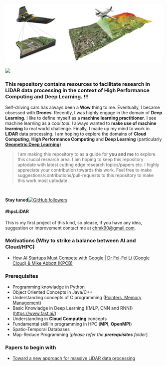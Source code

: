 
![](images/cover.jpg)

![](https://img.shields.io/badge/Uploaded-1%25-green.svg)  


### This repository contains resources to facilitate research in LiDAR data processing in the context of High Performance Computing and Deep Learning. !!!

Self-driving cars has always been a **Wow** thing to me. Eventually, I became obsessed with **Drones**. Recently, I was highly engage in the domain of **Deep Learning**. I like to define myself as a **machine learning practitioner**. I see machine learning as a *cool tool*. I always wanted to **make use of machine learning** to real world challenge. Finally, I made up my mind to work in **LiDAR** data processing. I am hoping to explore the domains of **Cloud Computing**, **High Performance Computing** and **Deep Learning** (particularly [**Geometric Deep Learning**](http://geometricdeeplearning.com/))

> I am making this repository to as a guide for **you and me** to explore this crucial research area. I am hoping to keep this repository uptodate with latest cutting edge research topics/papers etc. I highly appreciate your contribution towards this work. Feel free to make suggestions/contributions/pull-requests to this repository to make this work most uptodate. 


<br>

**Stay tuned**[![GitHub followers](https://img.shields.io/github/followers/espadrine.svg?style=social&label=Follow)](https://github.com/0xchamin)
#### #hpcLiDAR

This is my first project of this kind, so please, if you have any idea, suggestion or improvement contact me at chmk90@gmail.com.

<!--
To learn Deep Learning, Computer Vision or Natural Language Processing [check my 1-Year-ML-Journey](https://github.com/andri27-ts/1-Year-ML-Journey)

-->

### Motivations (Why to strike a balance between AI and Cloud/HPC)
* [How AI Startups Must Compete with Google | Dr Fei-Fei Li (Google Cloud) & Mike Abbott (KPCB)](https://www.youtube.com/watch?v=Mu3scWZvZKo)

### Prerequisites 
* Programming knowladge in Python
* Object Oriented Concepts in Java/C++
* Understanding concepts of C programming ([Pointers, Memory Management](https://www.youtube.com/playlist?list=PL2_aWCzGMAwLZp6LMUKI3cc7pgGsasm2_))
* Basic Knowladge in Deep Learning ([MLP, CNN and RNN])(https://www.fast.ai/)
* Understanding in **Cloud Computing** concepts
* Fundamental skill in programming in HPC (**MPI**, **OpenMPI**)
* Spatio-Temporal Databases
* Map-Reduce Programming
[*please refer the **prerequisites** folder*]

### Papers to begin with
* [Toward a new approach for massive LiDAR data processing](https://arxiv.org/ftp/arxiv/papers/1704/1704.03527.pdf)
<!--
## Index
 - **[Week 1 - Introduction](https://github.com/andri27-ts/60_Days_RL_Challenge#week-1---introduction)**
 - **[Week 2 - RL Basics](https://github.com/andri27-ts/60_Days_RL_Challenge#week-2---rl-basics-mdp-dynamic-programming-and-model-free-control)**
 - **[Week 3 - Value Function Approximation and DQN](https://github.com/andri27-ts/60_Days_RL_Challenge#week-3---value-function-approximation-and-dqn)**
 - **[Week 4 - Policy gradient methods and A2C](https://github.com/andri27-ts/60_Days_RL_Challenge#week-4---policy-gradient-methods-and-a2c)**
 - **[Week 5 - Advanced Policy Gradients - TRPO & PPO](https://github.com/andri27-ts/60_Days_RL_Challenge#week-5---advanced-policy-gradients---trpo--ppo)**
 - **[Week 6 - Evolution Strategies and Genetic Algorithms](https://github.com/andri27-ts/60_Days_RL_Challenge#week-6---evolution-strategies-and-genetic-algorithms)**
 - **[Week 7 - Model-Based reinforcement learning](https://github.com/andri27-ts/60_Days_RL_Challenge#week-7---model-based-reinforcement-learning)**
 - **[Week 8 - Advanced Concepts and Project Of Your Choice](https://github.com/andri27-ts/60_Days_RL_Challenge/blob/master/README.md#week-8---advanced-concepts-and-project-of-your-choice)**
 - **[Last 4 days - Review + Sharing](https://github.com/andri27-ts/60_Days_RL_Challenge/blob/master/README.md#last-4-days---review--sharing)**
 - **[Best resources](https://github.com/andri27-ts/60_Days_RL_Challenge#best-resources)**
 - **[Additional resources](https://github.com/andri27-ts/60_Days_RL_Challenge#additional-resources)**

<br>
<!--
## Week 1 - Introduction

- **[An introduction to Reinforcement Learning](https://www.youtube.com/watch?v=JgvyzIkgxF0) by Arxiv Insights**
- **[Introduction and course overview](https://www.youtube.com/watch?v=Q4kF8sfggoI&index=1&list=PLkFD6_40KJIznC9CDbVTjAF2oyt8_VAe3) - CS294 by Levine**
- **[Deep Reinforcement Learning: Pong from Pixels](http://karpathy.github.io/2016/05/31/rl/) by Karpathy**
<!--
---
<!--
#### Suggested
<!--
- Great introductory paper: [Deep Reinforcement Learning: An Overview](https://www.groundai.com/project/deep-reinforcement-learning-an-overview/)
- Start coding: [From Scratch: AI Balancing Act in 50 Lines of Python](https://towardsdatascience.com/from-scratch-ai-balancing-act-in-50-lines-of-python-7ea67ef717)
<!--
<br>
<!--
## Week 2 - RL Basics: *MDP, Dynamic Programming and Model-Free Control*
<!--
> Those who cannot remember the past are condemned to repeat it - **George Santayana**

<!--
This week, we will learn about the basic blocks of reinforcement learning, starting from the definition of the problem all the way through the estimation and optimization of the functions that are used to express the quality of a policy or state.
<!--
----
<!--
### Theoretical material
<!--
* **[Markov Decision Process](https://www.youtube.com/watch?v=lfHX2hHRMVQ&list=PLzuuYNsE1EZAXYR4FJ75jcJseBmo4KQ9-&index=2)** RL by David Silver
  * Markov Processes
  * Markov Decision Processes
<!--
- **[Planning by Dynamic Programming](https://www.youtube.com/watch?v=Nd1-UUMVfz4&list=PLzuuYNsE1EZAXYR4FJ75jcJseBmo4KQ9-&index=3)**  RL by David Silver
  * Policy iteration
  * Value iteration
<!--
* **[Model-Free Prediction](https://www.youtube.com/watch?v=PnHCvfgC_ZA&index=4&list=PLzuuYNsE1EZAXYR4FJ75jcJseBmo4KQ9-)**  RL by David Silver
  * Monte Carlo Learning
  * Temporal Difference Learning
  * TD(λ)
<!--
- **[Model-Free Control](https://www.youtube.com/watch?v=0g4j2k_Ggc4&list=PLzuuYNsE1EZAXYR4FJ75jcJseBmo4KQ9-&index=5)**  RL by David Silver
  * Ɛ-greedy policy iteration
  * GLIE Monte Carlo Search
  * SARSA
  * Importance Sampling
<!--
----
<!--
### Project of the Week
<!--
[Q-learning applied to FrozenLake](Week2/frozenlake_Qlearning.ipynb). For exercise, you can solve the game using SARSA or implement Q-learning by yourself. In the former case, only few changes are needed.
<!--
----

#### Papers to read
- :books: Read chapters 3,4,5,6,7 of [Reinforcement Learning An Introduction - Sutton, Barto](https://web.stanford.edu/class/psych209/Readings/SuttonBartoIPRLBook2ndEd.pdf)
- :tv: [Value functions introduction](https://www.youtube.com/watch?v=k1vNh4rNYec&index=6&list=PLkFD6_40KJIznC9CDbVTjAF2oyt8_VAe3) - DRL UC Berkley by Sergey Levine

<br>

## Week 3 - Value Function Approximation and DQN

This week we'll learn more advanced concepts and apply deep neural network to Q-learning algorithms.

----

### Theoretical material

#### Lectures
- **[Value functions approximation](https://www.youtube.com/watch?v=UoPei5o4fps&list=PLqYmG7hTraZDM-OYHWgPebj2MfCFzFObQ&index=6) - RL by David Silver**
  - Differentiable function approximators
  - Incremental methods
  - Batch methods (DQN)

* **[Advanced Q-learning algorithms](https://www.youtube.com/watch?v=nZXC5OdDfs4&list=PLkFD6_40KJIznC9CDbVTjAF2oyt8_VAe3&index=7) - DRL UC Berkley by Sergey Levine**
  - Replay Buffer
  - Double Q-learning
  - Continous actions (NAF,DDPG)
  - Pratical tips


#### Papers

##### Must Read
 - [Playing Atari with Deep Reinforcement Learning](https://arxiv.org/pdf/1312.5602.pdf) - 2013
 - [Human-level control through deep reinforcement learning](https://storage.googleapis.com/deepmind-media/dqn/DQNNaturePaper.pdf) - 2015
 - [Rainbow: Combining Improvements in Deep Reinforcement Learning](https://arxiv.org/pdf/1710.02298.pdf) - 2017

##### Extensions of DQN
 - [Deep Reinforcement Learning with Double Q-learning](https://arxiv.org/pdf/1509.06461.pdf) - 2015
 - [Prioritized Experience Replay](https://arxiv.org/pdf/1511.05952.pdf) - 2015
 - [Dueling Network Architectures for Deep Reinforcement Learning](http://proceedings.mlr.press/v48/wangf16.pdf) - 2016
 - [Noisy networks for exploration](https://arxiv.org/pdf/1706.10295.pdf) - 2017
 - [Distributional Reinforcement Learning with Quantile Regression](https://arxiv.org/pdf/1710.10044.pdf) - 2017

----

### Project of the Week

[**DQN and some variants applied to Pong**](Week3)

This week the goal is to develop a DQN algorithm to play an Atari game. To make it more interesting I developed three extensions of DQN: **Double Q-learning**, **Multi-step learning**, **Dueling networks** and **Noisy Nets**. Play with them, and if you feel confident, you can implement Prioritized replay, Dueling networks or Distributional RL. To know more about these improvements read the papers!

-----

#### Suggested
  - :tv: [Deep Reinforcement Learning in the Enterprise: Bridging the Gap from Games to Industry](https://www.youtube.com/watch?v=GOsUHlr4DKE)

<br>

## Week 4 - Policy gradient methods and A2C

Week 4 introduce Policy Gradient methods, a class of algorithms that optimize directly the policy. Also, you'll learn about Actor-Critic algorithms. These algorithms combine both policy gradient (the actor) and value function (the critic).

----

### Theoretical material

#### Lectures

* **[Policy gradient Methods](https://www.youtube.com/watch?v=KHZVXao4qXs&list=PLqYmG7hTraZDM-OYHWgPebj2MfCFzFObQ&index=7) - RL by David Silver**
  - Finite Difference Policy Gradient
  - Monte-Carlo Policy Gradient
  - Actor-Critic Policy Gradient

- **[Policy gradient intro](https://www.youtube.com/watch?v=XGmd3wcyDg8&t=0s&list=PLkFD6_40KJIxJMR-j5A1mkxK26gh_qg37&index=3) - CS294-112 by Sergey Levine (RECAP, optional)**
  - Policy Gradient (REINFORCE and Vanilla PG)
  - Variance reduction

* **[Actor-Critic](https://www.youtube.com/watch?v=Tol_jw5hWnI&list=PLkFD6_40KJIxJMR-j5A1mkxK26gh_qg37&index=4) - CS294-112 by Sergey Levine (More in depth)**
  - Actor-Critic
  - Discout factor
  - Actor-Critic algorithm design (batch mode or online)
  - state-dependent baseline

#### Papers

- [Policy Gradient methods for reinforcement learning with function approximation](https://papers.nips.cc/paper/1713-policy-gradient-methods-for-reinforcement-learning-with-function-approximation.pdf)
- [Asynchronous Methods for Deep Reinforcement Learning](https://arxiv.org/pdf/1602.01783.pdf)

---

### Project of the Week

[**Vanilla PG and A2C**](Week4)
The exercise of this week is to implement a policy gradient method or a more sophisticated actor-critic. In the repository you can find an implemented version of PG and A2C. Pay attention that A2C give me strange result. You can try to make it works or implement an [asynchronous version of A2C (A3C)](https://arxiv.org/pdf/1602.01783.pdf).

---

#### Suggested
  - :books: [Intuitive RL: Intro to Advantage-Actor-Critic (A2C)](https://hackernoon.com/intuitive-rl-intro-to-advantage-actor-critic-a2c-4ff545978752)
  - :books: [Asynchronous Actor-Critic Agents (A3C)](https://medium.com/emergent-future/simple-reinforcement-learning-with-tensorflow-part-8-asynchronous-actor-critic-agents-a3c-c88f72a5e9f2)

<br>

## Week 5 - Advanced Policy Gradients - TRPO & PPO

This week is about advanced policy gradient methods that improve the stability and the convergence of the "Vanilla" policy gradient methods. You'll learn and implement PPO, a RL algorithm developed by OpenAI and adopted in [OpenAI Five](https://blog.openai.com/openai-five/).

----

### Theoretical material

#### Lectures

- **[Advanced policy gradients](https://www.youtube.com/watch?v=ycCtmp4hcUs&t=0s&list=PLkFD6_40KJIznC9CDbVTjAF2oyt8_VAe3&index=15) - CS294-112 by Sergey Levine**
  - Problems with "Vanilla" Policy Gradient Methods
  - Policy Performance Bounds
  - Monotonic Improvement Theory
  - Algorithms: NPO, TRPO, PPO

* **[Natural Policy Gradients, TRPO, PPO](https://www.youtube.com/watch?v=xvRrgxcpaHY) - John Schulman, Berkey DRL Bootcamp - (RECAP, optional)**
  * Limitations of "Vanilla" Policy Gradient Methods
  * Natural Policy Gradient
  * Trust Region Policy Optimization, TRPO
  * Proximal Policy Optimization, PPO

#### Papers

- [Trust Region Policy Optimization](https://arxiv.org/pdf/1502.05477.pdf) - 2015
- [Proximal Policy Optimization Algorithms](https://arxiv.org/pdf/1707.06347.pdf) - 2017

---

### Project of the Week

This week, you have to implement PPO or TRPO. I suggest PPO given its simplicity (compared to TRPO). In the project folder [**Week5**](Week5) you can find an implementation of [**PPO that learn to play BipedalWalker**](Week5).
Furthermore, in the folder you can find other resources that will help you in the development of the project. Have fun!

To learn more about PPO read the [paper](https://arxiv.org/pdf/1707.06347.pdf) and take a look at the [Arxiv Insights's video](https://www.youtube.com/watch?v=5P7I-xPq8u8)

NB: the hyperparameters of the PPO implementation I released, can be tuned to improve the convergence.

---

#### Suggested
  - :books: To better understand PPO and TRPO: [The Pursuit of (Robotic) Happiness](https://towardsdatascience.com/the-pursuit-of-robotic-happiness-how-trpo-and-ppo-stabilize-policy-gradient-methods-545784094e3b)
  - :tv: [Nuts and Bolts of Deep RL](https://www.youtube.com/watch?v=8EcdaCk9KaQ&)
  - :books: PPO best practice: [Training with Proximal Policy Optimization](https://github.com/Unity-Technologies/ml-agents/blob/master/docs/Training-PPO.md)
  - :tv: [Explanation of the PPO algorithm by Arxiv Insights](https://www.youtube.com/watch?v=5P7I-xPq8u8)

<br>

## Week 6 - Evolution Strategies and Genetic Algorithms

In the last year, Evolution strategies (ES) and Genetic Algorithms (GA) has been shown to achieve comparable results to RL methods. They are derivate-free black-box algorithms that require more data than RL to learn but are able to scale up across thousands of CPUs. This week we'll look at this black-box algorithms.

----

### Material

- **Evolution Strategies**
  - [Intro to ES: A Visual Guide to Evolution Strategies](http://blog.otoro.net/2017/10/29/visual-evolution-strategies/)
  - [ES for RL: Evolving Stable Strategies](http://blog.otoro.net/2017/11/12/evolving-stable-strategies/)
  - [Derivative-free Methods - Lecture](https://www.youtube.com/watch?v=SQtOI9jsrJ0&feature=youtu.be)
  - [Evolution Strategies (paper discussion)](https://blog.openai.com/evolution-strategies/)
- **Genetic Algorithms**
  - [Introduction to Genetic Algorithms — Including Example Code](https://towardsdatascience.com/introduction-to-genetic-algorithms-including-example-code-e396e98d8bf3)


#### Papers

 - [Deep Neuroevolution: Genetic Algorithms are a Competitive Alternative for Training Deep Neural Networks for Reinforcement Learning](https://arxiv.org/pdf/1712.06567.pdf)
 - [Evolution Strategies as a Scalable Alternative to Reinforcement Learning](https://arxiv.org/pdf/1703.03864.pdf)

---

### Project of the Week
The project is to implement a ES or GA.
In the [**Week6 repository**](Week6) you can find a basic implementation of the paper [Evolution Strategies as a
Scalable Alternative to Reinforcement Learning](https://arxiv.org/pdf/1703.03864.pdf) to solve LunarLanderContinuous. You can modify it to play more difficult environments or add your ideas.

<br>

## Week 7 - Model-Based reinforcement learning

The algorithms studied up to now are model-free, meaning that they only choose the better action given a state. These algorithms achieve very good performance but require a lot of training data. Instead, model-based algorithms, learn the environment and plan the next actions accordingly to the model learned. These methods are more sample efficient than model-free but overall achieve worst performance. In this week you'll learn the theory behind these methods and implement one of the last algorithms.

----

### Material

- **Model-Based RL by Davide Silver (Deepmind) (concise version)**
  - [Integrating Learning and Planning](https://www.youtube.com/watch?v=ItMutbeOHtc&index=8&list=PLqYmG7hTraZDM-OYHWgPebj2MfCFzFObQ)
    - Model-Based RL Overview
    - Integrated architectures
    - Simulation-Based search
- **Model-Based RL by Sergey Levine (Berkley) (in depth version)**
  - [Learning dynamical systems from data](https://www.youtube.com/watch?v=yap_g0d7iBQ&index=9&list=PLkFD6_40KJIznC9CDbVTjAF2oyt8_VAe3)
    - Overview of model-based RL
    - Global and local models
    - Learning with local models and trust regions
  - [Learning policies by imitating optimal controllers](https://www.youtube.com/watch?v=AwdauFLan7M&list=PLkFD6_40KJIznC9CDbVTjAF2oyt8_VAe3&index=10)
    - Backpropagation into a policy with learned models
    - Guided policy search algorithm
    - Imitating optimal control with DAgger
  - [Advanced model learning and images](https://www.youtube.com/watch?v=vRkIwM4GktE&index=11&list=PLkFD6_40KJIznC9CDbVTjAF2oyt8_VAe3)
    - Models in latent space
    - Models directly in image space
    - Inverse models


#### Papers

 - [Imagination-Augmented Agents for Deep Reinforcement Learning - 2017](https://arxiv.org/pdf/1707.06203.pdf)
 - [Reinforcement learning with unsupervised auxiliary tasks - 2016](https://arxiv.org/pdf/1611.05397.pdf)
 - [Neural Network Dynamics for Model-Based Deep Reinforcement Learning with Model-Free Fine-Tuning - 2018](https://arxiv.org/pdf/1708.02596.pdf)

---

### Project of the Week

As a [project](Week7), I chose to implement the model-based algorithm described in this [paper](https://arxiv.org/pdf/1708.02596.pdf).
You can find my implementation [here](Week7).
NB: Instead of implementing it on Mujoco as in the paper, I used [RoboSchool](https://github.com/openai/roboschool), an open-source simulator for robot, integrated with OpenAI Gym.

---

#### Suggested
  - :books: [World Models - Can agents learn inside of their own dreams?](https://worldmodels.github.io/)

<br>

## Week 8 - Advanced Concepts and Project Of Your Choice

This last week is about advanced RL concepts and a project of your choice.

----

### Material

- Sergey Levine (Berkley)
  - [Connection between inference and control](https://www.youtube.com/watch?v=iOYiPhu5GEk&index=13&list=PLkFD6_40KJIznC9CDbVTjAF2oyt8_VAe3&t=0s)
  - [Inverse reinforcement learning](https://www.youtube.com/watch?v=-3BcZwgmZLk&index=14&list=PLkFD6_40KJIznC9CDbVTjAF2oyt8_VAe3&t=0s)
  - [Exploration (part 1)](https://www.youtube.com/watch?v=npi6B4VQ-7s&index=16&list=PLkFD6_40KJIznC9CDbVTjAF2oyt8_VAe3&t=0s)
  - [Exploration (part 2) and transfer learning](https://www.youtube.com/watch?v=0WbVUvKJpg4&index=17&list=PLkFD6_40KJIznC9CDbVTjAF2oyt8_VAe3&t=0s)
  - [Multi-task learning and transfer](https://www.youtube.com/watch?v=UqSx23W9RYE&index=18&list=PLkFD6_40KJIznC9CDbVTjAF2oyt8_VAe3&t=0s)
  - [Meta-learning and parallelism](https://www.youtube.com/watch?v=Xe9bktyYB34&index=18&list=PLkFD6_40KJIznC9CDbVTjAF2oyt8_VAe3)
  - [Advanced imitation learning and open problems](https://www.youtube.com/watch?v=mc-DtbhhiKA&index=20&list=PLkFD6_40KJIznC9CDbVTjAF2oyt8_VAe3&t=0s)
- David Silver (Deepmind)
  - [Classic Games](https://www.youtube.com/watch?v=N1LKLc6ufGY&feature=youtu.be)


 ---

### The final project
Here you can find some project ideas.
 - [Pommerman](https://www.pommerman.com/) (Multiplayer)
 - [AI for Prosthetics Challenge](https://www.crowdai.org/challenges/nips-2018-ai-for-prosthetics-challenge) (Challenge)
 - [Word Models](https://worldmodels.github.io/) (Paper implementation)
 - [Request for research OpenAI](https://blog.openai.com/requests-for-research-2/) (Research)
 - [Retro Contest](https://blog.openai.com/retro-contest/) (Transfer learning)


---

#### Suggested
* AlphaGo Zero
  - [Paper](https://www.nature.com/articles/nature24270.epdf?author_access_token=VJXbVjaSHxFoctQQ4p2k4tRgN0jAjWel9jnR3ZoTv0PVW4gB86EEpGqTRDtpIz-2rmo8-KG06gqVobU5NSCFeHILHcVFUeMsbvwS-lxjqQGg98faovwjxeTUgZAUMnRQ)
  - DeepMind blog post: [AlphaGo Zero: Learning from scratch](https://deepmind.com/blog/alphago-zero-learning-scratch/)
  - Arxiv Insights video: [How AlphaGo Zero works - Google DeepMind](https://www.youtube.com/watch?v=MgowR4pq3e8)
* OpenAI Five
  - OpenAI blog post: [OpenAI Five](https://blog.openai.com/openai-five/)
  - Arxiv Insights video: [OpenAI Five: Facing Human Pro's in Dota II](https://www.youtube.com/watch?v=0eO2TSVVP1Y)

<br>

## Last 4 days - Review + Sharing

Congratulation for completing the 60 Days RL Challenge!! Let me know if you enjoyed it and share it!

See you!

## Best resources

:tv: [Deep Reinforcement Learning](https://www.youtube.com/playlist?list=PLkFD6_40KJIznC9CDbVTjAF2oyt8_VAe3) - UC Berkeley class by Levine, check [here](http://rail.eecs.berkeley.edu/deeprlcourse/) their site.

:tv: [Reinforcement Learning course](https://www.youtube.com/watch?v=2pWv7GOvuf0&list=PLqYmG7hTraZDM-OYHWgPebj2MfCFzFObQ) - by David Silver, DeepMind. Great introductory lectures by Silver, a lead researcher on AlphaGo. They follow the book Reinforcement Learning by Sutton & Barto.

:notebook: [Reinforcement Learning: An Introduction](https://www.amazon.com/Reinforcement-Learning-Introduction-Adaptive-Computation/dp/0262193981/ref=sr_1_2?s=books&ie=UTF8&qid=1535898372&sr=1-2&keywords=reinforcement+learning+sutton) - by Sutton & Barto. The "Bible" of reinforcement learning. [Here](https://drive.google.com/file/d/1opPSz5AZ_kVa1uWOdOiveNiBFiEOHjkG/view) you can find the PDF draft of the second version.


## Additional resources

:books: [Awesome Reinforcement Learning](https://github.com/aikorea/awesome-rl). A curated list of resources dedicated to reinforcement learning

:books: [GroundAI on RL](https://www.groundai.com/?text=reinforcement+learning). Papers on reinforcement learning
